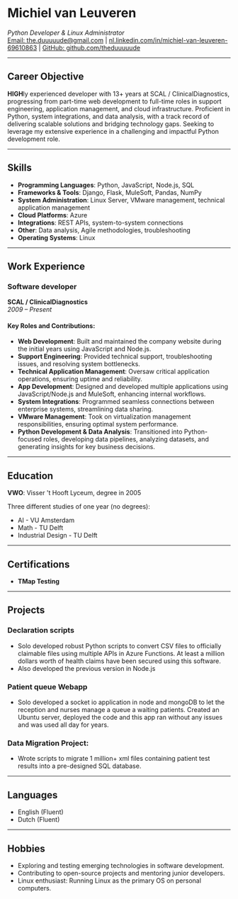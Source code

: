 # Michiel van Leuveren  
*Python Developer & Linux Administrator*  
[Email: the.duuuuude@gmail.com](mailto:the.duuuuude@gmail.com) | [nl.linkedin.com/in/michiel-van-leuveren-69610863](https://nl.linkedin.com/in/michiel-van-leuveren-69610863) | [GitHub: github.com/theduuuuude](https://github.com/theduuuuude)  

---

## **Career Objective**  
**HIGH**ly experienced developer with 13+ years at SCAL / ClinicalDiagnostics, progressing from part-time web development to full-time roles in support engineering, application management, and cloud infrastructure. Proficient in Python, system integrations, and data analysis, with a track record of delivering scalable solutions and bridging technology gaps. Seeking to leverage my extensive experience in a challenging and impactful Python development role.  

---

## **Skills**  
- **Programming Languages**: Python, JavaScript, Node.js, SQL
- **Frameworks & Tools**: Django, Flask, MuleSoft, Pandas, NumPy
- **System Administration**: Linux Server, VMware management, technical application management  
- **Cloud Platforms**: Azure  
- **Integrations**: REST APIs, system-to-system connections  
- **Other**: Data analysis, Agile methodologies, troubleshooting  
- **Operating Systems**: Linux

---

## **Work Experience**  

### **Software developer**  
**SCAL / ClinicalDiagnostics**  
*2009 – Present*  

#### Key Roles and Contributions:  
- **Web Development**: Built and maintained the company website during the initial years using JavaScript and Node.js.  
- **Support Engineering**: Provided technical support, troubleshooting issues, and resolving system bottlenecks.  
- **Technical Application Management**: Oversaw critical application operations, ensuring uptime and reliability.  
- **App Development**: Designed and developed multiple applications using JavaScript/Node.js and MuleSoft, enhancing internal workflows.  
- **System Integrations**: Programmed seamless connections between enterprise systems, streamlining data sharing.  
- **VMware Management**: Took on virtualization management responsibilities, ensuring optimal system performance.  
- **Python Development & Data Analysis**: Transitioned into Python-focused roles, developing data pipelines, analyzing datasets, and generating insights for key business decisions.  
---

## **Education**  
**VWO**: Visser 't Hooft Lyceum, degree in 2005

Three different studies of one year (no degrees):
- AI - VU Amsterdam
- Math - TU Delft
- Industrial Design - TU Delft

---

## **Certifications**  
- **TMap Testing**

---

## **Projects**  

### **Declaration scripts**  
- Solo developed robust Python scripts to convert CSV files to officially claimable files using multiple APIs in Azure Functions. At least a million dollars worth of health claims have been secured using this software.
- Also developed the previous version in Node.js

### **Patient queue Webapp**  
- Solo developed a socket io application in node and mongoDB to let the reception and nurses manage a queue a waiting patients. Created an Ubuntu server, deployed the code and this app ran without any issues and was used all day for years.

### **Data Migration Project**: 
- Wrote scripts to migrate 1 million+ xml files containing patient test results into a pre-designed SQL database.

---

## **Languages**  
- English (Fluent)  
- Dutch (Fluent)

---

## **Hobbies**  
- Exploring and testing emerging technologies in software development.  
- Contributing to open-source projects and mentoring junior developers.  
- Linux enthusiast: Running Linux as the primary OS on personal computers.  
